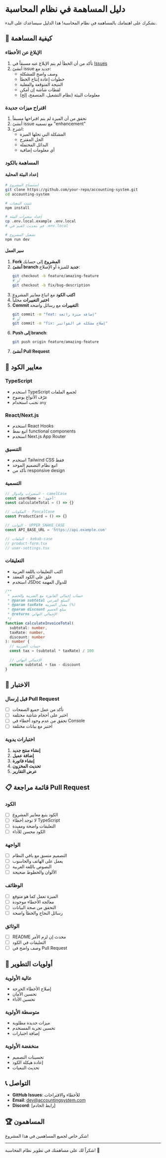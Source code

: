 # دليل المساهمة في نظام المحاسبة

نشكرك على اهتمامك بالمساهمة في نظام المحاسبة! هذا الدليل سيساعدك على البدء.

## 🤝 كيفية المساهمة

### الإبلاغ عن الأخطاء
1. تأكد من أن الخطأ لم يتم الإبلاغ عنه مسبقاً في [Issues](https://github.com/your-repo/issues)
2. أنشئ issue جديد مع:
   - وصف واضح للمشكلة
   - خطوات إعادة إنتاج الخطأ
   - النتيجة المتوقعة والفعلية
   - لقطات شاشة إن أمكن
   - معلومات البيئة (نظام التشغيل، المتصفح، إلخ)

### اقتراح ميزات جديدة
1. تحقق من أن الميزة لم يتم اقتراحها مسبقاً
2. أنشئ issue مع تسمية "enhancement"
3. اشرح:
   - المشكلة التي تحلها الميزة
   - الحل المقترح
   - البدائل المحتملة
   - أي معلومات إضافية

### المساهمة بالكود

#### إعداد البيئة المحلية
```bash
# استنساخ المشروع
git clone https://github.com/your-repo/accounting-system.git
cd accounting-system

# تثبيت التبعيات
npm install

# إعداد متغيرات البيئة
cp .env.local.example .env.local
# قم بتحديث القيم في .env.local

# تشغيل المشروع
npm run dev
```

#### سير العمل
1. **Fork المشروع** إلى حسابك
2. **أنشئ branch جديد** للميزة أو الإصلاح:
   ```bash
   git checkout -b feature/amazing-feature
   # أو
   git checkout -b fix/bug-description
   ```
3. **اكتب الكود** مع اتباع معايير المشروع
4. **اختبر التغييرات** محلياً
5. **Commit التغييرات** مع رسائل واضحة:
   ```bash
   git commit -m "feat: إضافة ميزة رائعة"
   # أو
   git commit -m "fix: إصلاح مشكلة في الفواتير"
   ```
6. **Push إلى branch**:
   ```bash
   git push origin feature/amazing-feature
   ```
7. **أنشئ Pull Request**

## 📝 معايير الكود

### TypeScript
- استخدم TypeScript لجميع الملفات
- عرّف الأنواع بوضوح
- تجنب استخدام `any`

### React/Next.js
- استخدم React Hooks
- اتبع نمط functional components
- استخدم Next.js App Router

### التنسيق
- استخدم Tailwind CSS فقط
- اتبع نظام التصميم الموحد
- تأكد من responsive design

### التسمية
```typescript
// المتغيرات والدوال - camelCase
const userName = 'أحمد'
const calculateTotal = () => {}

// المكونات - PascalCase
const ProductCard = () => {}

// الثوابت - UPPER_SNAKE_CASE
const API_BASE_URL = 'https://api.example.com'

// الملفات - kebab-case
// product-form.tsx
// user-settings.tsx
```

### التعليقات
- اكتب التعليقات باللغة العربية
- علق على الكود المعقد
- استخدم JSDoc للدوال المهمة

```typescript
/**
 * حساب إجمالي الفاتورة مع الضريبة والخصم
 * @param subtotal المبلغ الفرعي
 * @param taxRate معدل الضريبة (%)
 * @param discount مبلغ الخصم
 * @returns الإجمالي النهائي
 */
function calculateInvoiceTotal(
  subtotal: number, 
  taxRate: number, 
  discount: number
): number {
  // حساب الضريبة
  const tax = (subtotal * taxRate) / 100
  
  // الإجمالي النهائي
  return subtotal + tax - discount
}
```

## 🧪 الاختبار

### قبل إرسال Pull Request
- [ ] تأكد من عمل جميع الصفحات
- [ ] اختبر على أحجام شاشة مختلفة
- [ ] تحقق من عدم وجود أخطاء في Console
- [ ] اختبر مع بيانات مختلفة

### اختبارات يدوية
1. **إنشاء منتج جديد**
2. **إضافة عميل**
3. **إنشاء فاتورة**
4. **تحديث المخزون**
5. **عرض التقارير**

## 📋 قائمة مراجعة Pull Request

### الكود
- [ ] الكود يتبع معايير المشروع
- [ ] لا توجد أخطاء TypeScript
- [ ] التعليقات واضحة ومفيدة
- [ ] الكود محسن للأداء

### الواجهة
- [ ] التصميم متسق مع باقي النظام
- [ ] يعمل على الهاتف والحاسوب
- [ ] النصوص باللغة العربية
- [ ] الألوان والخطوط صحيحة

### الوظائف
- [ ] الميزة تعمل كما هو متوقع
- [ ] معالجة الأخطاء موجودة
- [ ] التحقق من صحة البيانات
- [ ] رسائل النجاح والخطأ واضحة

### الوثائق
- [ ] README محدث إن لزم الأمر
- [ ] التعليقات في الكود
- [ ] وصف واضح في Pull Request

## 🎯 أولويات التطوير

### عالية الأولوية
- إصلاح الأخطاء الحرجة
- تحسين الأمان
- تحسين الأداء

### متوسطة الأولوية
- ميزات جديدة مطلوبة
- تحسين تجربة المستخدم
- إضافة اختبارات

### منخفضة الأولوية
- تحسينات التصميم
- إعادة هيكلة الكود
- تحديث التبعيات

## 📞 التواصل

- **GitHub Issues**: للأخطاء والاقتراحات
- **Email**: dev@accountingsystem.com
- **Discord**: [رابط الخادم]

## 🏆 المساهمون

شكر خاص لجميع المساهمين في هذا المشروع!

---

شكراً لك على مساهمتك في تطوير نظام المحاسبة! 🙏
